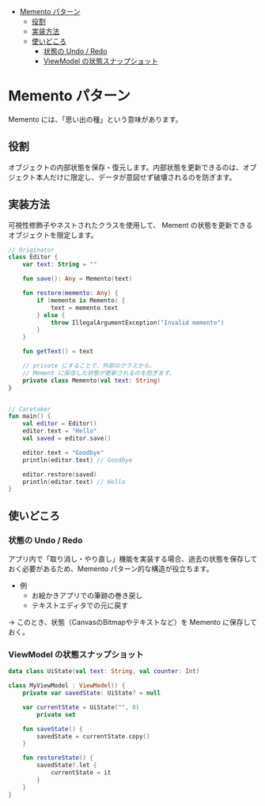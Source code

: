 - [Memento パターン](#memento-パターン)
  - [役割](#役割)
  - [実装方法](#実装方法)
  - [使いどころ](#使いどころ)
    - [状態の Undo / Redo](#状態の-undo--redo)
    - [ViewModel の状態スナップショット](#viewmodel-の状態スナップショット)


# Memento パターン

Memento には、「思い出の種」という意味があります。


## 役割

オブジェクトの内部状態を保存・復元します。内部状態を更新できるのは、オブジェクト本人だけに限定し、データが意図せず破壊されるのを防ぎます。


## 実装方法

可視性修飾子やネストされたクラスを使用して、 Mement の状態を更新できるオブジェクトを限定します。

```kotlin
// Originator
class Editor {
    var text: String = ""

    fun save(): Any = Memento(text)

    fun restore(memento: Any) {
        if (memento is Memento) {
            text = memento.text
        } else {
            throw IllegalArgumentException("Invalid memento")
        }
    }

    fun getText() = text

    // private にすることで、外部のクラスから、
    // Mement に保存した状態が更新されるのを防ぎます。
    private class Memento(val text: String)
}


// Caretaker
fun main() {
    val editor = Editor()
    editor.text = "Hello"
    val saved = editor.save()

    editor.text = "Goodbye"
    println(editor.text) // Goodbye

    editor.restore(saved)
    println(editor.text) // Hello
}
```


## 使いどころ

### 状態の Undo / Redo

アプリ内で「取り消し・やり直し」機能を実装する場合、過去の状態を保存しておく必要があるため、Memento パターン的な構造が役立ちます。

- 例
  - お絵かきアプリでの筆跡の巻き戻し
  - テキストエディタでの元に戻す

→ このとき、状態（CanvasのBitmapやテキストなど）を Memento に保存しておく。


### ViewModel の状態スナップショット

```kotlin
data class UiState(val text: String, val counter: Int)

class MyViewModel : ViewModel() {
    private var savedState: UiState? = null

    var currentState = UiState("", 0)
        private set

    fun saveState() {
        savedState = currentState.copy()
    }

    fun restoreState() {
        savedState?.let {
            currentState = it
        }
    }
}
```




